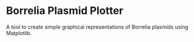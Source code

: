 # Borrelia Plasmid Plotter

A tool to create simple graphical representations of Borrelia plasmids using Matplotlib.
